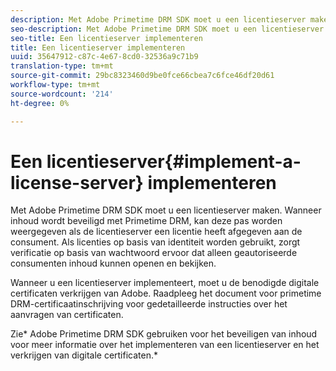 ```yaml
---
description: Met Adobe Primetime DRM SDK moet u een licentieserver maken. Wanneer inhoud wordt beveiligd met Primetime DRM, kan deze pas worden weergegeven als de licentieserver een licentie heeft afgegeven aan de consument. Als licenties op basis van identiteit worden gebruikt, zorgt verificatie op basis van wachtwoord ervoor dat alleen geautoriseerde consumenten inhoud kunnen openen en bekijken.
seo-description: Met Adobe Primetime DRM SDK moet u een licentieserver maken. Wanneer inhoud wordt beveiligd met Primetime DRM, kan deze pas worden weergegeven als de licentieserver een licentie heeft afgegeven aan de consument. Als licenties op basis van identiteit worden gebruikt, zorgt verificatie op basis van wachtwoord ervoor dat alleen geautoriseerde consumenten inhoud kunnen openen en bekijken.
seo-title: Een licentieserver implementeren
title: Een licentieserver implementeren
uuid: 35647912-c87c-4e67-8cd0-32536a9c71b9
translation-type: tm+mt
source-git-commit: 29bc8323460d9be0fce66cbea7c6fce46df20d61
workflow-type: tm+mt
source-wordcount: '214'
ht-degree: 0%

---
```



# Een licentieserver{#implement-a-license-server} implementeren

Met Adobe Primetime DRM SDK moet u een licentieserver maken. Wanneer inhoud wordt beveiligd met Primetime DRM, kan deze pas worden weergegeven als de licentieserver een licentie heeft afgegeven aan de consument. Als licenties op basis van identiteit worden gebruikt, zorgt verificatie op basis van wachtwoord ervoor dat alleen geautoriseerde consumenten inhoud kunnen openen en bekijken.

Wanneer u een licentieserver implementeert, moet u de benodigde digitale certificaten verkrijgen van Adobe. Raadpleeg het document voor primetime DRM-certificaatinschrijving voor gedetailleerde instructies over het aanvragen van certificaten.

Zie* Adobe Primetime DRM SDK gebruiken voor het beveiligen van inhoud voor meer informatie over het implementeren van een licentieserver en het verkrijgen van digitale certificaten.*
